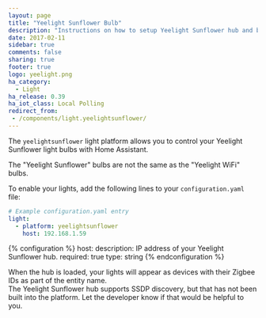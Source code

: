 ```yaml
---
layout: page
title: "Yeelight Sunflower Bulb"
description: "Instructions on how to setup Yeelight Sunflower hub and bulbs within Home Assistant."
date: 2017-02-11
sidebar: true
comments: false
sharing: true
footer: true
logo: yeelight.png
ha_category:
  - Light
ha_release: 0.39
ha_iot_class: Local Polling
redirect_from:
 - /components/light.yeelightsunflower/
---
```


The `yeelightsunflower` light platform allows you to control your Yeelight Sunflower light bulbs with Home Assistant.

<div class='note warning'>
The "Yeelight Sunflower" bulbs are not the same as the "Yeelight WiFi" bulbs.
</div>

To enable your lights, add the following lines to your `configuration.yaml` file:

```yaml
# Example configuration.yaml entry
light:
  - platform: yeelightsunflower
    host: 192.168.1.59
```

{% configuration %}
host:
  description: IP address of your Yeelight Sunflower hub.
  required: true
  type: string
{% endconfiguration %}

<div class='note'>
When the hub is loaded, your lights will appear as devices with their Zigbee IDs as part of the entity name.
</div>

<div class='note warning'>
The Yeelight Sunflower hub supports SSDP discovery, but that has not been built into the platform. Let the developer know if that would be helpful to you.
</div>
